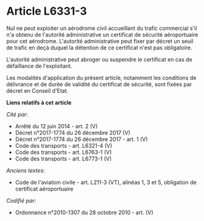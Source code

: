 # Article L6331-3

Nul ne peut exploiter un aérodrome civil accueillant du trafic commercial s'il n'a obtenu de l'autorité administrative un
certificat de sécurité aéroportuaire pour cet aérodrome. L'autorité administrative peut fixer par décret un seuil de trafic
en deçà duquel la détention de ce certificat n'est pas obligatoire.

L'autorité administrative peut abroger ou suspendre le certificat en cas de défaillance de l'exploitant.

Les modalités d'application du présent article, notamment les conditions de délivrance et de durée de validité du certificat
de sécurité, sont fixées par décret en Conseil d'Etat.

**Liens relatifs à cet article**

_Cité par_:

  - Arrêté du 12 juin 2014 - art. 2 (V)
  - Décret n°2017-1774 du 26 décembre 2017 (V)
  - Décret n°2017-1774 du 26 décembre 2017 - art. 1 (V)
  - Code des transports - art. L6321-4 (V)
  - Code des transports - art. L6763-1 (V)
  - Code des transports - art. L6773-1 (V)

_Anciens textes_:

  - Code de l'aviation civile - art. L211-3 (VT), alinéas 1, 3 et 5, obligation de certificat aéroportuaire

_Codifié par_:

  - Ordonnance n°2010-1307 du 28 octobre 2010 - art. (V)
